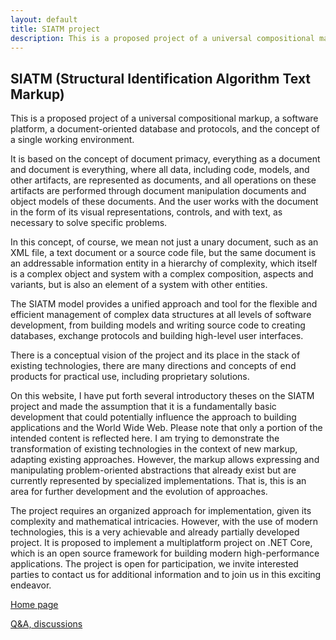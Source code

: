 ```yaml
---
layout: default
title: SIATM project
description: This is a proposed project of a universal compositional markup, a software platform, a document-oriented database and protocols, and the concept of a single working environment.
---
```


## SIATM (Structural Identification Algorithm Text Markup)

This is a proposed project of a universal compositional markup, a software platform, a document-oriented database and protocols, and the concept of a single working environment.

It is based on the concept of document primacy, everything as a document and document is everything, where all data, including code, models, and other artifacts,
are represented as documents, and all operations on these artifacts are performed through document manipulation documents and object models of these documents.
And the user works with the document in the form of its visual representations, controls, and with text, as necessary to solve specific problems.

In this concept, of course, we mean not just a unary document, such as an XML file, a text document or a source code file, but the same document is an addressable information entity in a hierarchy of complexity,
which itself is a complex object and system with a complex composition, aspects and variants, but is also an element of a system with other entities.

The SIATM model provides a unified approach and tool for the flexible and efficient management of complex data structures at all levels of software development,
 from building models and writing source code to creating databases, exchange protocols and building high-level user interfaces.

There is a conceptual vision of the project and its place in the stack of existing technologies, there are many directions and concepts of end products for practical use, including proprietary solutions.

On this website, I have put forth several introductory theses on the SIATM project and made the assumption that it is a fundamentally basic development that could potentially influence the approach to building applications and the World Wide Web.
Please note that only a portion of the intended content is reflected here.
I am trying to demonstrate the transformation of existing technologies in the context of new markup, adapting existing approaches.
However, the markup allows expressing and manipulating problem-oriented abstractions that already exist but are currently represented by specialized implementations.
That is, this is an area for further development and the evolution of approaches.

The project requires an organized approach for implementation, given its complexity and mathematical intricacies.
However, with the use of modern technologies, this is a very achievable and already partially developed project.
It is proposed to implement a multiplatform project on .NET Core, which is an open source framework for building modern high-performance applications.
The project is open for participation, we invite interested parties to contact us for additional information and to join us in this exciting endeavor.

[Home page](https://aplib.github.io/)

[Q&A, discussions](https://github.com/aplib/aplib.github.io/discussions/)
